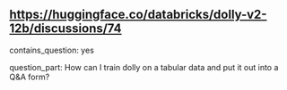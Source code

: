 ## https://huggingface.co/databricks/dolly-v2-12b/discussions/74

contains_question: yes

question_part: How can I train dolly on a tabular data and put it out into a Q&A form?